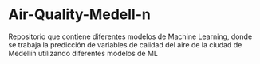 # Air-Quality-Medell-n
Repositorio que contiene diferentes modelos de Machine Learning, donde se trabaja la predicción de variables de calidad del aire de la ciudad de Medellín utilizando diferentes modelos de ML

